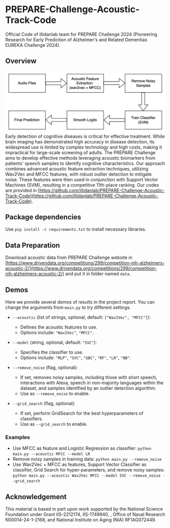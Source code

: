 # PREPARE-Challenge-Acoustic-Track-Code

Official Code of illidanlab team for PREPARE Challenge 2024 (Pioneering Research for Early Prediction of Alzheimer's and Related Dementias EUREKA Challenge 2024).

## Overview
![featured](pipeline.png)
Early detection of cognitive diseases is critical for effective treatment. While brain imaging has demonstrated high accuracy in disease detection, its widespread use is limited by complex technology and high costs, making it impractical for large-scale screening of adults. The PREPARE Challenge aims to develop effective methods leveraging acoustic biomarkers from patients' speech samples to identify cognitive characteristics. Our approach combines advanced acoustic feature extraction techniques, utilizing Wav2Vec and MFCC features, with robust outlier detection to mitigate noise. These features were then used in conjunction with Support Vector Machines (SVM), resulting in a competitive 11th-place ranking. Our codes are provided in [https://github.com/illidanlab/PREPARE-Challenge-Acoustic-Track-Code](https://github.com/illidanlab/PREPARE-Challenge-Acoustic-Track-Code). 

## Package dependencies
Use `pip install -r requirements.txt` to install necessary libraries. 

## Data Preparation
Download acoustic data from PREPARE Challenge website in [https://www.drivendata.org/competitions/299/competition-nih-alzheimers-acoustic-2/](https://www.drivendata.org/competitions/299/competition-nih-alzheimers-acoustic-2/) and put it in folder named `data`.

## Demos
Here we provide several demos of results in the project report.
You can change the arguments from `main.py` to try different settings.

- `--acoustic` (list of strings, optional, default: `["Wav2Vec", "MFCC"]`): 
  - Defines the acoustic features to use. 
  - Options include: `"Wav2Vec"`, `"MFCC"`.

- `--model` (string, optional, default: `"SVC"`): 
  - Specifies the classifier to use. 
  - Options include: `"MLP"`, `"SVC"`, `"GBC"`, `"RF"`, `"LR"`, `"NB"`.

- `--remove_noise` (flag, optional): 
  - If set, removes noisy samples, including those with short speech, interactions with Alexa, speech in non-majority languages within the dataset, and samples identified by an outlier detection algorithm.
  - Use as `--remove_noise` to enable.

- `--grid_search` (flag, optional): 
  - If set, perform GridSearch for the best hyperparameters of classifiers.
  - Use as `--grid_search` to enable.

### Examples

- Use MFCC as feature and Logistic Regression as classifier: `python main.py --acoustic MFCC --model LR`
- Remove noisy samples in training data: `python main.py --remove_noise`
- Use Wav2Vec + MFCC as features, Support Vector Classifier as classifier, Grid Search for hyper-parameters, and remove noisy samples: `python main.py --acoustic Wav2Vec MFCC --model SVC --remove_noise --grid_search`

## Acknowledgement
This material is based in part upon work supported by the National Science Foundation under
Grant IIS-2212174, IIS-1749940, , Office of Naval Research N00014-24-1-2168, and National
Institute on Aging (NIA) RF1AG072449.
